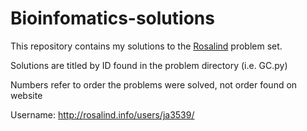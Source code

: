 # Bioinfomatics-solutions

This repository contains my solutions to the [Rosalind](http://rosalind.info/about/) problem set.

Solutions are titled by ID found in the problem directory (i.e. GC.py)

Numbers refer to order the problems were solved, not order found on website

Username: http://rosalind.info/users/ja3539/
